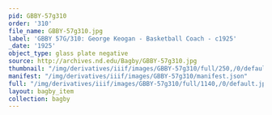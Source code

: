 ```yaml
---
pid: GBBY-57g310
order: '310'
file_name: GBBY-57g310.jpg
label: 'GBBY 57G/310: George Keogan - Basketball Coach - c1925'
_date: '1925'
object_type: glass plate negative
source: http://archives.nd.edu/Bagby/GBBY-57g310.jpg
thumbnail: "/img/derivatives/iiif/images/GBBY-57g310/full/250,/0/default.jpg"
manifest: "/img/derivatives/iiif/images/GBBY-57g310/manifest.json"
full: "/img/derivatives/iiif/images/GBBY-57g310/full/1140,/0/default.jpg"
layout: bagby_item
collection: bagby
---
```

